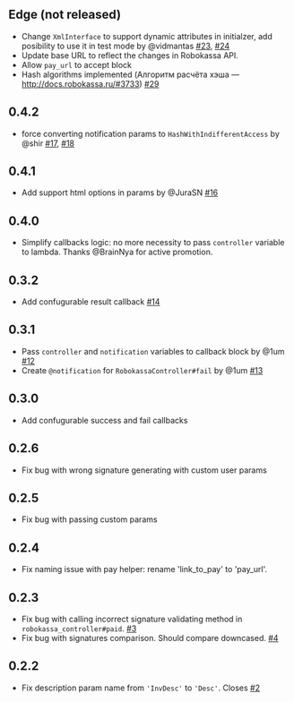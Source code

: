 ## Edge (not released)

* Change `XmlInterface` to support dynamic attributes in initialzer, add posibility to use it in test mode by @vidmantas [#23][], [#24][]
* Update base URL to reflect the changes in Robokassa API.
* Allow `pay_url` to accept block
* Hash algorithms implemented (Алгоритм расчёта хэша — http://docs.robokassa.ru/#3733) [#29][]

[#23]:https://github.com/ZeroOneStudio/rubykassa/pull/23
[#24]:https://github.com/ZeroOneStudio/rubykassa/pull/24
[#29]:https://github.com/ZeroOneStudio/rubykassa/pull/29

## 0.4.2

* force converting notification params to `HashWithIndifferentAccess` by @shir [#17][], [#18][]

[#17]:https://github.com/ZeroOneStudio/rubykassa/pull/17
[#18]:https://github.com/ZeroOneStudio/rubykassa/pull/18

## 0.4.1

* Add support html options in params by @JuraSN [#16][]

[#16]:https://github.com/ZeroOneStudio/rubykassa/pull/16

## 0.4.0

* Simplify callbacks logic: no more necessity to pass `controller` variable to lambda. Thanks @BrainNya for active promotion.

## 0.3.2

* Add confugurable result callback [#14][]

[#14]:https://github.com/ZeroOneStudio/rubykassa/pull/14

## 0.3.1

* Pass `controller` and `notification` variables to callback block by @1um [#12][]
* Create `@notification` for `RobokassaController#fail` by @1um [#13][]

[#12]:https://github.com/ZeroOneStudio/rubykassa/pull/12
[#13]:https://github.com/ZeroOneStudio/rubykassa/pull/13

## 0.3.0

* Add confugurable success and fail callbacks

## 0.2.6

* Fix bug with wrong signature generating with custom user params

## 0.2.5

* Fix bug with passing custom params

## 0.2.4

* Fix naming issue with pay helper: rename 'link_to_pay' to 'pay_url'.

## 0.2.3

* Fix bug with calling incorrect signature validating method in `robokassa_controller#paid`. [#3][]
* Fix bug with signatures comparison. Should compare downcased. [#4][]

[#3]:https://github.com/ZeroOneStudio/rubykassa/issues/3
[#4]:https://github.com/ZeroOneStudio/rubykassa/issues/4

## 0.2.2

* Fix description param name from `'InvDesc'` to `'Desc'`. Closes [#2][]

[#2]: https://github.com/ZeroOneStudio/rubykassa/issues/2
